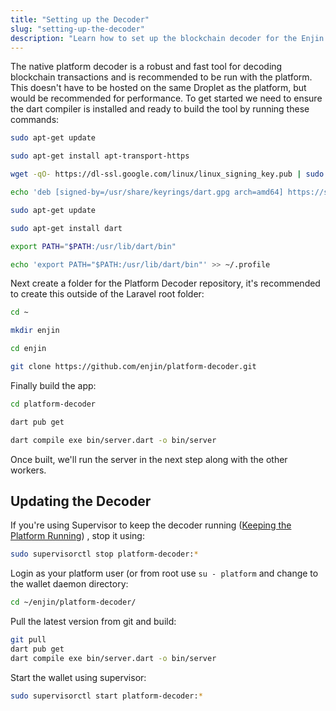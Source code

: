 ```yaml
---
title: "Setting up the Decoder"
slug: "setting-up-the-decoder"
description: "Learn how to set up the blockchain decoder for the Enjin platform, ensuring accurate and efficient data processing."
---
```

The native platform decoder is a robust and fast tool for decoding blockchain transactions and is recommended to be run with the platform. This doesn't have to be hosted on the same Droplet as the platform, but would be recommended for performance. To get started we need to ensure the dart compiler is installed and ready to build the tool by running these commands:

```bash
sudo apt-get update

sudo apt-get install apt-transport-https

wget -qO- https://dl-ssl.google.com/linux/linux_signing_key.pub | sudo gpg --dearmor -o /usr/share/keyrings/dart.gpg

echo 'deb [signed-by=/usr/share/keyrings/dart.gpg arch=amd64] https://storage.googleapis.com/download.dartlang.org/linux/debian stable main' | sudo tee /etc/apt/sources.list.d/dart_stable.list

sudo apt-get update

sudo apt-get install dart

export PATH="$PATH:/usr/lib/dart/bin"

echo 'export PATH="$PATH:/usr/lib/dart/bin"' >> ~/.profile
```

Next create a folder for the Platform Decoder repository, it's recommended to create this outside of the Laravel root folder:

```bash
cd ~

mkdir enjin

cd enjin

git clone https://github.com/enjin/platform-decoder.git
```

Finally build the app:

```bash
cd platform-decoder

dart pub get

dart compile exe bin/server.dart -o bin/server
```

Once built, we'll run the server in the next step along with the other workers.

## Updating the Decoder

If you're using Supervisor to keep the decoder running ([Keeping the Platform Running](/02-tutorials/04-going-open-source/03-cloud-installation/012-keeping-the-platform-running.md)) , stop it using:

```bash
sudo supervisorctl stop platform-decoder:*
```

Login as your platform user (or from root use `su - platform` and change to the wallet daemon directory:

```bash
cd ~/enjin/platform-decoder/
```

Pull the latest version from git and build:

```bash
git pull
dart pub get
dart compile exe bin/server.dart -o bin/server
```

Start the wallet using supervisor:

```bash
sudo supervisorctl start platform-decoder:*
```
